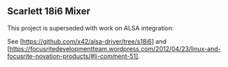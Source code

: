 Scarlett 18i6 Mixer
-------------------

This project is superseded with work on ALSA integration:

See [https://github.com/x42/alsa-driver/tree/s18i6]
and [https://focusritedevelopmentteam.wordpress.com/2012/04/23/linux-and-focusrite-novation-products/#li-comment-51].
